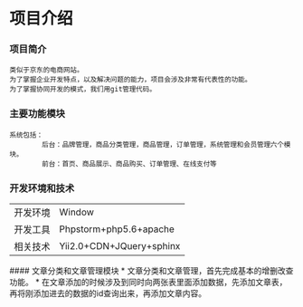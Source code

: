 # 项目介绍
### 项目简介
```angular2html
类似于京东的电商网站。
为了掌握企业开发特点，以及解决问题的能力，项目会涉及非常有代表性的功能。
为了掌握协同开发的模式，我们用git管理代码。
```
### 主要功能模块
```angular2html
系统包括：
        后台：品牌管理，商品分类管理，商品管理，订单管理，系统管理和会员管理六个模块。
        前台：首页、商品展示、商品购买、订单管理、在线支付等
```
### 开发环境和技术
<table>
<tr><td>开发环境</td><td>Window</td></tr>
<tr><td>开发工具</td><td>Phpstorm+php5.6+apache</td></tr>
<tr><td>相关技术</td><td>Yii2.0+CDN+JQuery+sphinx</td></tr>
</table>
#### 文章分类和文章管理模块
* 文章分类和文章管理，首先完成基本的增删改查功能。
* 在文章添加的时候涉及到同时向两张表里面添加数据，先添加文章表，再将刚添加进去的数据的id查询出来，再添加文章内容。
